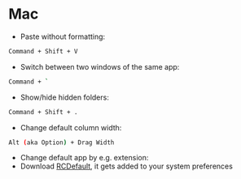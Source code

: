 # Mac

* Paste without formatting:

```bash
Command + Shift + V
```

* Switch between two windows of the same app:

```bash
Command + `
```

* Show/hide hidden folders:

```bash
Command + Shift + .
```

* Change default column width:

```bash
Alt (aka Option) + Drag Width
```

* Change default app by e.g. extension:
 * Download [RCDefault](http://www.rubicode.com/Software/RCDefaultApp/), it gets added to your system preferences
